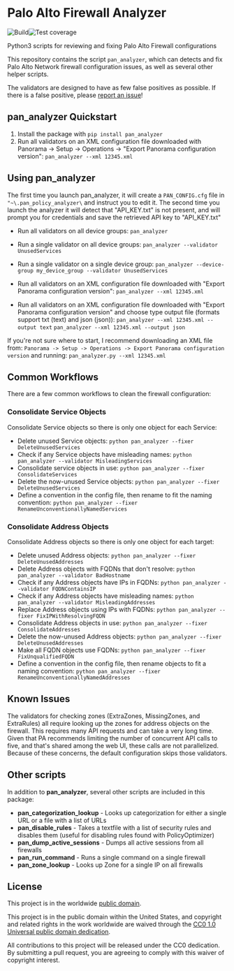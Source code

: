 # Palo Alto Firewall Analyzer

![Build](https://github.com/moshekaplan/palo_alto_firewall_analyzer/actions/workflows/test.yml/badge.svg)![Test coverage](https://img.shields.io/endpoint?url=https://gist.githubusercontent.com/moshekaplan/1165ad4d7c2e8827ec6573b8bee2b7d9/raw/fde8d53ea40cfed2cdd758f022503b02a62cf55a/covbadge.json)

Python3 scripts for reviewing and fixing Palo Alto Firewall configurations

This repository contains the script `pan_analyzer`, which can detects and fix Palo Alto Network firewall configuration issues, as well as several other helper scripts.

The validators are designed to have as few false positives as possible. If there is a false positive, please [report an issue](https://github.com/moshekaplan/palo_alto_firewall_analyzer/issues/new)!

## pan_analyzer Quickstart

1. Install the package with `pip install pan_analyzer`
2. Run all validators on an XML configuration file downloaded with Panorama -> Setup -> Operations -> "Export Panorama configuration version":
`pan_analyzer --xml 12345.xml`

## Using pan_analyzer

The first time you launch pan_analyzer, it will create a `PAN_CONFIG.cfg` file
in `"~\.pan_policy_analyzer\` and instruct you to edit it.
The second time you launch the analyzer it will detect that "API_KEY.txt" is not present,
and will prompt you for credentials and save the retrieved API key to "API_KEY.txt"

* Run all validators on all device groups:
`pan_analyzer`

* Run a single validator on all device groups:
`pan_analyzer --validator UnusedServices`

* Run a single validator on a single device group:
`pan_analyzer --device-group my_device_group --validator UnusedServices`

* Run all validators on an XML configuration file downloaded with "Export Panorama configuration version":
`pan_analyzer --xml 12345.xml`

* Run all validators on an XML configuration file downloaded with "Export Panorama configuration version" and choose type output file (formats support txt (text) and json (json)):
`pan_analyzer --xml 12345.xml --output text`
`pan_analyzer --xml 12345.xml --output json`

If you're not sure where to start, I recommend downloading an XML file from:
`Panorama -> Setup -> Operations -> Export Panorama configuration version` and running: `pan_analyzer.py --xml 12345.xml`

## Common Workflows
There are a few common workflows to clean the firewall configuration:

### Consolidate Service Objects
Consolidate Service objects so there is only one object for each Service:
* Delete unused Service objects: `python pan_analyzer --fixer DeleteUnusedServices`
* Check if any Service objects have misleading names: `python pan_analyzer --validator MisleadingServices`
* Consolidate service objects in use: `python pan_analyzer --fixer ConsolidateServices`
* Delete the now-unused Service objects: `python pan_analyzer --fixer DeleteUnusedServices`
* Define a convention in the config file, then rename to fit the naming convention: `python pan_analyzer --fixer RenameUnconventionallyNamedServices`

### Consolidate Address Objects
Consolidate Address objects so there is only one object for each target:
* Delete unused Address objects: `python pan_analyzer --fixer DeleteUnusedAddresses`
* Delete Address objects with FQDNs that don't resolve: `python pan_analyzer --validator BadHostname`
* Check if any Address objects have IPs in FQDNs: `python pan_analyzer --validator FQDNContainsIP`
* Check if any Address objects have misleading names: `python pan_analyzer --validator MisleadingAddresses`
* Replace Address objects using IPs with FQDNs: `python pan_analyzer --fixer FixIPWithResolvingFQDN`
* Consolidate Address objects in use: `python pan_analyzer --fixer ConsolidateAddresses`
* Delete the now-unused Address objects: `python pan_analyzer --fixer DeleteUnusedAddresses`
* Make all FQDN objects use FQDNs: `python pan_analyzer --fixer FixUnqualifiedFQDN`
* Define a convention in the config file, then rename objects to fit a naming convention: `python pan_analyzer --fixer RenameUnconventionallyNamedAddresses`


## Known Issues

The validators for checking zones (ExtraZones, MissingZones, and ExtraRules) all
require looking up the zones for address objects on the firewall. This requires many API
requests and can take a very long time. Given that PA recommends limiting the number of
concurrent API calls to five, and that's shared among the web UI, these calls are not
parallelized. Because of these concerns, the default configuration skips those validators.

## Other scripts
In addition to **pan_analyzer**, several other scripts are included in this package:
* **pan_categorization_lookup** - Looks up categorization for either a single URL or a file with a list of URLs
* **pan_disable_rules** - Takes a textfile with a list of security rules and disables them (useful for disabling rules found with PolicyOptimizer)
* **pan_dump_active_sessions** - Dumps all active sessions from all firewalls
* **pan_run_command** - Runs a single command on a single firewall
* **pan_zone_lookup** - Looks up Zone for a single IP on all firewalls

## License ##

This project is in the worldwide [public domain](LICENSE).

This project is in the public domain within the United States, and
copyright and related rights in the work worldwide are waived through
the [CC0 1.0 Universal public domain
dedication](https://creativecommons.org/publicdomain/zero/1.0/).

All contributions to this project will be released under the CC0
dedication. By submitting a pull request, you are agreeing to comply
with this waiver of copyright interest.
